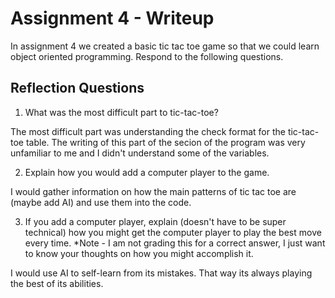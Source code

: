 # Assignment 4 - Writeup

In assignment 4 we created a basic tic tac toe game so that we could learn object oriented programming. Respond to the following questions.

## Reflection Questions

1. What was the most difficult part to tic-tac-toe?

The most difficult part was understanding the check format for the tic-tac-toe table. The writing of this part of the secion of the program was very unfamiliar to me and I didn't understand some of the variables.

2. Explain how you would add a computer player to the game.

I would gather information on how the main patterns of tic tac toe are (maybe add AI) and use them into the code. 

3. If you add a computer player, explain (doesn't have to be super technical) how you might get the computer player to play the best move every time. *Note - I am not grading this for a correct answer, I just want to know your thoughts on how you might accomplish it.

I would use AI to self-learn from its mistakes. That way its always playing the best of its abilities.